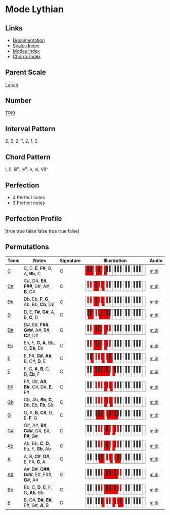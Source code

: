# Mode Lythian

## Links

- [Documentation](README.md)
- [Scales Index](Scales.md)
- [Modes Index](Modes.md)
- [Chords Index](Chords.md)

## Parent Scale

[Larian](ScaleLarian.md)

## Number

[1749](https://ianring.com/musictheory/scales/1749)

## Interval Pattern

2, 2, 2, 1, 2, 1, 2

## Chord Pattern

I, II, iii⁰, iv⁰, v, vi, VII⁺

## Perfection

- 4 Perfect notes
- 3 Perfect notes

## Perfection Profile

[true true false false true true false]

## Permutations

| Tonic | Notes | Signature | Illustration | Audio |
|-------|-------|-----------|--------------|-------|
| [C](ModeCNaturalLythian.md) | C, D, **E**, **F#**, G, A, **Bb**, C | C | ![CNaturalLythian](ModeCNaturalLythian.png) | [midi](https://github.com/edipermadi/music/blob/main/docs/ModeCNaturalLythian.mid?raw=true) |
| [C#](ModeCSharpLythian.md) | C#, D#, **E#**, **F##**, G#, A#, **B**, C# | C | ![CSharpLythian](ModeCSharpLythian.png) | [midi](https://github.com/edipermadi/music/blob/main/docs/ModeCSharpLythian.mid?raw=true) |
| [Db](ModeDFlatLythian.md) | Db, Eb, **F**, **G**, Ab, Bb, **Cb**, Db | C | ![DFlatLythian](ModeDFlatLythian.png) | [midi](https://github.com/edipermadi/music/blob/main/docs/ModeDFlatLythian.mid?raw=true) |
| [D](ModeDNaturalLythian.md) | D, E, **F#**, **G#**, A, B, **C**, D | C | ![DNaturalLythian](ModeDNaturalLythian.png) | [midi](https://github.com/edipermadi/music/blob/main/docs/ModeDNaturalLythian.mid?raw=true) |
| [D#](ModeDSharpLythian.md) | D#, E#, **F##**, **G##**, A#, B#, **C#**, D# | C | ![DSharpLythian](ModeDSharpLythian.png) | [midi](https://github.com/edipermadi/music/blob/main/docs/ModeDSharpLythian.mid?raw=true) |
| [Eb](ModeEFlatLythian.md) | Eb, F, **G**, **A**, Bb, C, **Db**, Eb | C | ![EFlatLythian](ModeEFlatLythian.png) | [midi](https://github.com/edipermadi/music/blob/main/docs/ModeEFlatLythian.mid?raw=true) |
| [E](ModeENaturalLythian.md) | E, F#, **G#**, **A#**, B, C#, **D**, E | C | ![ENaturalLythian](ModeENaturalLythian.png) | [midi](https://github.com/edipermadi/music/blob/main/docs/ModeENaturalLythian.mid?raw=true) |
| [F](ModeFNaturalLythian.md) | F, G, **A**, **B**, C, D, **Eb**, F | C | ![FNaturalLythian](ModeFNaturalLythian.png) | [midi](https://github.com/edipermadi/music/blob/main/docs/ModeFNaturalLythian.mid?raw=true) |
| [F#](ModeFSharpLythian.md) | F#, G#, **A#**, **B#**, C#, D#, **E**, F# | C | ![FSharpLythian](ModeFSharpLythian.png) | [midi](https://github.com/edipermadi/music/blob/main/docs/ModeFSharpLythian.mid?raw=true) |
| [Gb](ModeGFlatLythian.md) | Gb, Ab, **Bb**, **C**, Db, Eb, **Fb**, Gb | C | ![GFlatLythian](ModeGFlatLythian.png) | [midi](https://github.com/edipermadi/music/blob/main/docs/ModeGFlatLythian.mid?raw=true) |
| [G](ModeGNaturalLythian.md) | G, A, **B**, **C#**, D, E, **F**, G | C | ![GNaturalLythian](ModeGNaturalLythian.png) | [midi](https://github.com/edipermadi/music/blob/main/docs/ModeGNaturalLythian.mid?raw=true) |
| [G#](ModeGSharpLythian.md) | G#, A#, **B#**, **C##**, D#, E#, **F#**, G# | C | ![GSharpLythian](ModeGSharpLythian.png) | [midi](https://github.com/edipermadi/music/blob/main/docs/ModeGSharpLythian.mid?raw=true) |
| [Ab](ModeAFlatLythian.md) | Ab, Bb, **C**, **D**, Eb, F, **Gb**, Ab | C | ![AFlatLythian](ModeAFlatLythian.png) | [midi](https://github.com/edipermadi/music/blob/main/docs/ModeAFlatLythian.mid?raw=true) |
| [A](ModeANaturalLythian.md) | A, B, **C#**, **D#**, E, F#, **G**, A | C | ![ANaturalLythian](ModeANaturalLythian.png) | [midi](https://github.com/edipermadi/music/blob/main/docs/ModeANaturalLythian.mid?raw=true) |
| [A#](ModeASharpLythian.md) | A#, B#, **C##**, **D##**, E#, F##, **G#**, A# | C | ![ASharpLythian](ModeASharpLythian.png) | [midi](https://github.com/edipermadi/music/blob/main/docs/ModeASharpLythian.mid?raw=true) |
| [Bb](ModeBFlatLythian.md) | Bb, C, **D**, **E**, F, G, **Ab**, Bb | C | ![BFlatLythian](ModeBFlatLythian.png) | [midi](https://github.com/edipermadi/music/blob/main/docs/ModeBFlatLythian.mid?raw=true) |
| [B](ModeBNaturalLythian.md) | B, C#, **D#**, **E#**, F#, G#, **A**, B | C | ![BNaturalLythian](ModeBNaturalLythian.png) | [midi](https://github.com/edipermadi/music/blob/main/docs/ModeBNaturalLythian.mid?raw=true) |
